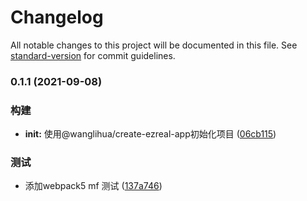 # Changelog

All notable changes to this project will be documented in this file. See [standard-version](https://github.com/conventional-changelog/standard-version) for commit guidelines.

### 0.1.1 (2021-09-08)


### 构建

* **init:** 使用@wanglihua/create-ezreal-app初始化项目 ([06cb115](https://workgithub.com/wanglihua007/ezreal-mf-remote-demo/commit/06cb115d3cfea7274fa793b02f5dc4a6b3520fa0))


### 测试

* 添加webpack5 mf 测试 ([137a746](https://workgithub.com/wanglihua007/ezreal-mf-remote-demo/commit/137a74615620453136b25f1c6970b33757d05e29))
